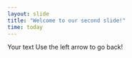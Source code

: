 ```yaml
---
layout: slide
title: "Welcome to our second slide!"
time: today
---
```

Your text
Use the left arrow to go back!
